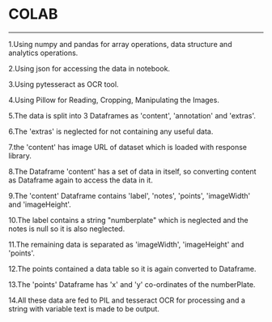 # COLAB
----------
1.Using numpy and pandas for array operations, data structure and analytics operations.

2.Using json for accessing the data in notebook.

3.Using pytesseract as OCR tool.

4.Using Pillow for Reading, Cropping, Manipulating the Images.

5.The data is split into 3 Dataframes as 'content', 'annotation' and 'extras'.

6.The 'extras' is neglected for not containing any useful data.

7.the 'content' has image URL of dataset which is loaded with response library.

8.The Dataframe 'content' has a set of data in itself, so converting content as Dataframe again to access the data in it.

9.The 'content' Dataframe contains 'label', 'notes', 'points', 'imageWidth' and 'imageHeight'.

10.The label contains a string "numberplate" which is neglected and the notes is null so it is also neglected.

11.The remaining data is separated as 'imageWidth', 'imageHeight' and 'points'.

12.The points contained a data table so it is again converted to Dataframe.

13.The 'points' Dataframe has 'x' and 'y' co-ordinates of the numberPlate.

14.All these data are fed to PIL and tesseract OCR for processing and a string with variable text is made to be output.

